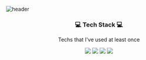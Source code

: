 ![header](https://capsule-render.vercel.app/api?type=waving&color=auto&height=300&section=header&text=JiYeonKim&fontSize=80)

<h3 align="center"> 💻  Tech Stack 💻</h3>

<p align="center"> Techs that I've used at least once </p>


<p align="center">
  <img src="https://img.shields.io/badge/Java-007396?style=flat-square&logo=Java&logoColor=white"/>
  <img src="https://img.shields.io/badge/C++-00599C?style=flat-square&logo=cplusplus&logoColor=white"/>
  <img src="https://img.shields.io/badge/Python-3766AB?style=flat-square&logo=Python&logoColor=white"/>
  <img src="https://img.shields.io/badge/Mysql-4479A1?style=flat-square&logo=Mysql&logoColor=white"/>
</p>

